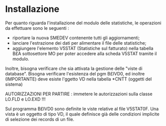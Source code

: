 # Installazione
Per quanto riguarda l'installazione del modulo delle statistiche, le operazioni da effettuare sono le seguenti : 
 * riportare la nuova SMEDEV contenente tutti gli aggiornamenti;
 * lanciare l'estrazione dei dati per alimentare il file delle statistiche;
 * aggiungere l'elemento V5STAT (Statistiche sul fatturato) nella tabella B£A sottosettore MO per poter accedere alla scheda V5STAT tramite il modulo.


Inoltre, bisogna verificare che sia attivata la gestione delle "viste di database". Bisogna verificare l'esistenza del pgm B£IVD0, ed inoltre (IMPORTANTE) deve esiste l'ggetto VD nella tabella *CNTT (oggetti del sistema)

AUTORIZZAZIONI PER PARTIRE :  immetere le autorizzazioni sulla classe LO.FLD e LO.EXD !!!

Sul programma B£IVD0 sono definite le viste relative al file V5STAT0F.
Una vista è un oggetto di tipo VD, il quale definisce già delle condizioni implicite di selezione dei records di un file.

